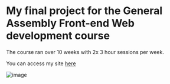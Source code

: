# My final project for the General Assembly Front-end Web development course

The course ran over 10 weeks with 2x 3 hour sessions per week.

You can access my site [here](https://ewilkie.github.io/GA-Final-Project/)


![image](https://user-images.githubusercontent.com/10229392/216500155-7b2ca3a5-ffc1-47f2-8277-cb39083f9c14.png)

